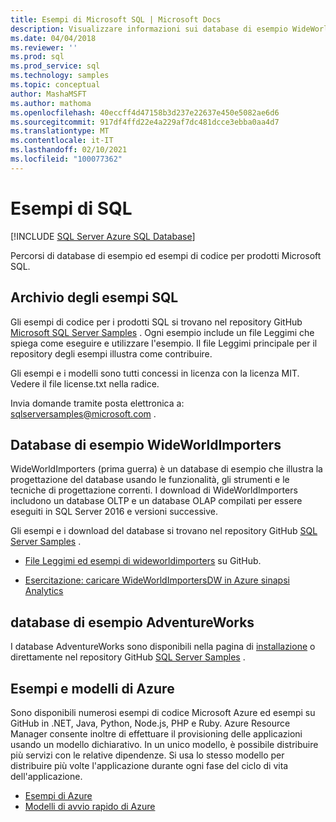 ```yaml
---
title: Esempi di Microsoft SQL | Microsoft Docs
description: Visualizzare informazioni sui database di esempio WideWorldImporters e AdventureWorks, esempi e modelli di Azure ed esempi di codice per i prodotti Microsoft SQL.
ms.date: 04/04/2018
ms.reviewer: ''
ms.prod: sql
ms.prod_service: sql
ms.technology: samples
ms.topic: conceptual
author: MashaMSFT
ms.author: mathoma
ms.openlocfilehash: 40eccff4d47158b3d237e22637e450e5082ae6d6
ms.sourcegitcommit: 917df4ffd22e4a229af7dc481dcce3ebba0aa4d7
ms.translationtype: MT
ms.contentlocale: it-IT
ms.lasthandoff: 02/10/2021
ms.locfileid: "100077362"
---
```

# <a name="sql-samples"></a>Esempi di SQL

[!INCLUDE [SQL Server Azure SQL Database](../includes/appliesto-ss-asdb-asdw-pdw-md.md)]

Percorsi di database di esempio ed esempi di codice per prodotti Microsoft SQL.

## <a name="sql-samples-repository"></a>Archivio degli esempi SQL

Gli esempi di codice per i prodotti SQL si trovano nel repository GitHub [Microsoft SQL Server Samples](https://github.com/microsoft/sql-server-samples) . Ogni esempio include un file Leggimi che spiega come eseguire e utilizzare l'esempio. Il file Leggimi principale per il repository degli esempi illustra come contribuire. 

Gli esempi e i modelli sono tutti concessi in licenza con la licenza MIT. Vedere il file license.txt nella radice.

Invia domande tramite posta elettronica a: sqlserversamples@microsoft.com .


## <a name="wideworldimporters-sample-database"></a>Database di esempio WideWorldImporters

WideWorldImporters (prima guerra) è un database di esempio che illustra la progettazione del database usando le funzionalità, gli strumenti e le tecniche di progettazione correnti. I download di WideWorldImporters includono un database OLTP e un database OLAP compilati per essere eseguiti in SQL Server 2016 e versioni successive. 

Gli esempi e i download del database si trovano nel repository GitHub [SQL Server Samples](https://github.com/Microsoft/sql-server-samples) .


- [File Leggimi ed esempi di wideworldimporters](https://github.com/Microsoft/sql-server-samples/tree/master/samples/databases/wide-world-importers) su GitHub.

- [Esercitazione: caricare WideWorldImportersDW in Azure sinapsi Analytics](/azure/sql-data-warehouse/load-data-wideworldimportersdw)


## <a name="adventureworks-sample-database"></a>database di esempio AdventureWorks

I database AdventureWorks sono disponibili nella pagina di [installazione](adventureworks-install-configure.md) o direttamente nel repository GitHub [SQL Server Samples](https://github.com/Microsoft/sql-server-samples) . 


## <a name="azure-samples-and-templates"></a>Esempi e modelli di Azure
Sono disponibili numerosi esempi di codice Microsoft Azure ed esempi su GitHub in .NET, Java, Python, Node.js, PHP e Ruby. Azure Resource Manager consente inoltre di effettuare il provisioning delle applicazioni usando un modello dichiarativo. In un unico modello, è possibile distribuire più servizi con le relative dipendenze. Si usa lo stesso modello per distribuire più volte l'applicazione durante ogni fase del ciclo di vita dell'applicazione.

- [Esempi di Azure](https://github.com/Azure-Samples)
- [Modelli di avvio rapido di Azure](https://azure.microsoft.com/resources/templates/)




